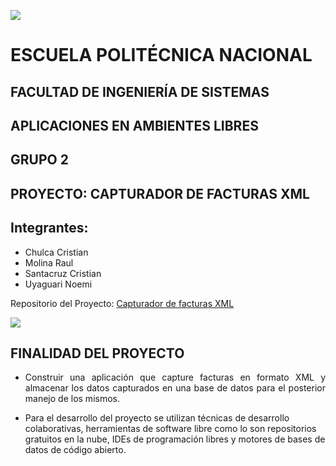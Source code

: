 ![](http://noticias.universia.com.ec/net/images/logos/l/lo/log/logo-epn.jpg)
# ESCUELA POLITÉCNICA NACIONAL

## FACULTAD DE INGENIERÍA DE SISTEMAS

## APLICACIONES EN AMBIENTES LIBRES

## GRUPO 2

## PROYECTO: CAPTURADOR DE FACTURAS XML


## Integrantes:
* Chulca Cristian
* Molina Raul
* Santacruz Cristian
* Uyaguari Noemi


Repositorio del Proyecto: [Capturador de facturas XML](https://github.com/RaulAkd/ProyectoAAL)

![](http://net-informations.com/q/faq/img/xml.png)

## FINALIDAD DEL PROYECTO
* <p align = "justify"> Construir una aplicación que capture facturas en formato XML y almacenar los datos capturados en una base de datos para el posterior manejo de los mismos.</p>

* <p align = "justfy">Para el desarrollo del proyecto se utilizan técnicas de desarrollo colaborativas, herramientas de software libre como lo son repositorios gratuitos en la nube, IDEs de programación libres y motores de bases de datos de código abierto.</p>

